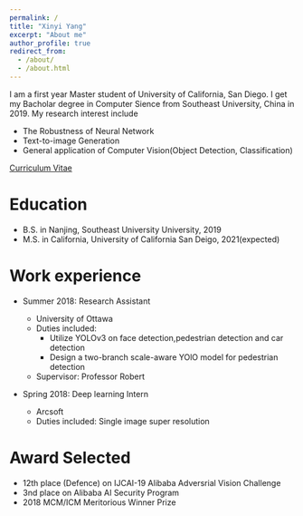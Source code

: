 ```yaml
---
permalink: /
title: "Xinyi Yang"
excerpt: "About me"
author_profile: true
redirect_from: 
  - /about/
  - /about.html
---
```


I am a first year Master student of University of California, San Diego. I get my Bacholar degree in Computer Sience from Southeast University, China in 2019. My research interest include 

* The Robustness of Neural Network
* Text-to-image Generation 
* General application of Computer Vision(Object Detection, Classification)

[Curriculum Vitae](https://github.com/Adamdad/Adamdad.github.io/blob/master/files/Xingyi_Yang_2019_10_18.pdf)    

Education
======
* B.S. in Nanjing, Southeast University University, 2019
* M.S. in California, University of California San Deigo, 2021(expected)
<!-- * Ph.D in Version Control Theory, GitHub University, 2018 (expected) -->

Work experience
======
* Summer 2018: Research Assistant
  * University of Ottawa
  * Duties included: 
    * Utilize YOLOv3 on face detection,pedestrian detection and car detection
    * Design a two-branch scale-aware YOlO model for pedestrian detection
  * Supervisor: Professor Robert

* Spring 2018: Deep learning Intern
  * Arcsoft
  * Duties included: Single image super resolution
  
Award Selected
=======
* 12th place (Defence) on IJCAI-19 Alibaba Adversrial Vision Challenge
* 3nd place on Alibaba AI Security Program
* 2018 MCM/ICM Meritorious Winner Prize
